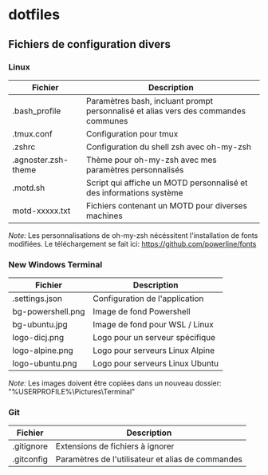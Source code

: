 # dotfiles

## Fichiers de configuration divers

### Linux
| Fichier | Description |
| ------- | ----------- |
| .bash_profile | Paramètres bash, incluant prompt personnalisé et alias vers des commandes communes |
| .tmux.conf | Configuration pour tmux |
| .zshrc | Configuration du shell zsh avec oh-my-zsh |
| .agnoster.zsh-theme | Thème pour oh-my-zsh avec mes paramètres personnalisés |
| .motd.sh | Script qui affiche un MOTD personnalisé et des informations système |
| motd-xxxxx.txt | Fichiers contenant un MOTD pour diverses machines |


*Note:* Les personnalisations de oh-my-zsh nécéssitent l'installation de fonts modifiées. Le téléchargement se fait ici: https://github.com/powerline/fonts


### New Windows Terminal
| Fichier | Description |
| ------- | ----------- |
| .settings.json | Configuration de l'application |
| bg-powershell.png | Image de fond Powershell |
| bg-ubuntu.jpg | Image de fond pour WSL / Linux |
| logo-dicj.png | Logo pour un serveur spécifique |
| logo-alpine.png | Logo pour serveurs Linux Alpine |
| logo-ubuntu.png | Logo pour serveurs Linux Ubuntu |

*Note:* Les images doivent être copiées dans un nouveau dossier: "%USERPROFILE%\Pictures\Terminal"


### Git
| Fichier | Description |
| ------- | ----------- |
| .gitignore | Extensions de fichiers à ignorer |
| .gitconfig | Paramètres de l'utilisateur et alias de commandes |